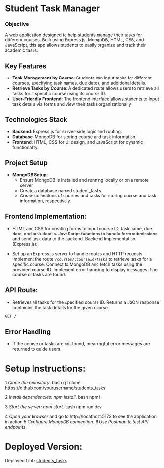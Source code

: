 # Student Task Manager

### Objective  

A web application designed to help students manage their tasks for different courses. Built using Express.js, MongoDB, HTML, CSS, and JavaScript, this app allows students to easily organize and track their academic tasks.

##  Key Features
- **Task Management by Course**: Students can input tasks for different courses, specifying task names, due dates, and additional details.
- **Retrieve Tasks by Course**: A dedicated route allows users to retrieve all tasks for a specific course using its course ID.
- **User-Friendly Frontend**: The frontend interface allows students to input task details via forms and view their tasks organizationally.


## Technologies  Stack
- **Backend**: Express.js for server-side logic and routing.
- **Database**: MongoDB for storing course and task information.
- **Frontend**: HTML, CSS for UI design, and JavaScript for dynamic functionality.

## Project Setup
- **MongoDB Setup**:
  - Ensure MongoDB is installed and running locally or on a remote server.
  - Create a database named student_tasks.
  - Create collections of courses and tasks for storing course and task information, respectively.
    
## Frontend Implementation:

- HTML and CSS for creating forms to input course ID, task name, due date, and task details.
JavaScript functions to handle form submissions and send task data to the backend.
Backend Implementation (Express.js):

- Set up an Express.js server to handle routes and HTTP requests.
Implement the route `/courses/:courseId/tasks` to retrieve tasks for a specific course.
Connect to MongoDB and fetch tasks using the provided course ID.
Implement error handling to display messages if no course or tasks are found.


##  API  Route:
- Retrieves all tasks for the specified course ID. Returns a JSON response containing the task details for the given course.
``` bash
GET /
```

## Error Handling

- If the course or tasks are not found, meaningful error messages are returned to guide users.

# Setup Instructions:
1 *Clone the repository*.
bash
  git clone https://github.com/yourusername/students_tasks

2 *Install dependencies: npm install*.
bash
npm i

3 *Start the server: npm start*.
bash
npm run dev

4 *Open your browser* and go to http://locathost:5173 to see the application in action
5 *Configure MongoDB connection*.
6 *Use Postman to test API endpoints*.
  
# Deployed Version:
  Deployed Link: [students_tasks](https://athul64.github.io/student_tasks-frontend/)
